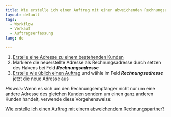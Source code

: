 ```yaml
---
title: Wie erstelle ich einen Auftrag mit einer abweichenden Rechnungsadresse?
layout: default
tags:
  - Workflow
  - Verkauf
  - Auftragserfassung
lang: de

---
```

1. [Erstelle eine Adresse zu einem bestehenden Kunden](Wie_lege_ich_eine_Adresse_an)
1. Markiere die neuerstellte Adresse als Rechnungsadresse durch setzen des Hakens bei Feld ***Rechnungsadresse***
1. [Erstelle wie üblich einen Auftrag](Wie_erstelle_ich_einen_Auftrag) und wähle im Feld ***Rechnungsadresse*** jetzt die neue Adresse aus

*Hinweis*: Wenn es sich um den Rechnungsempfänger nicht nur um eine andere Adresse des gleichen Kunden sondern um einen ganz anderen Kunden handelt, verwende diese Vorgehensweise: 

[Wie erstelle ich einen Auftrag mit einem abweichendem Rechnungspartner?](Wie_erstelle_ich_einen_Auftrag_mit_einem_abweichenden_Rechnungspartner)

